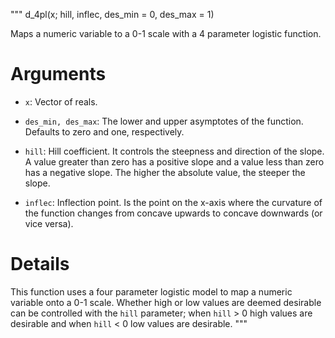 """
   d_4pl(x; hill, inflec, des_min = 0, des_max = 1)

Maps a numeric variable to a 0-1 scale with a 4 parameter logistic
function.

# Arguments

- `x`: Vector of reals.

- `des_min, des_max`: The lower and upper asymptotes of the 
function. Defaults to zero and one, respectively.

- `hill`: Hill coefficient. It controls the steepness and direction of
the slope. A value greater than zero has a positive slope and a
value less than zero has a negative slope. The higher the absolute
value, the steeper the slope.

- `inflec`: Inflection point. Is the point on the x-axis where the
curvature of the function changes from concave upwards to concave
downwards (or vice versa).

# Details 

This function uses a four parameter logistic model to map a
numeric variable onto a 0-1 scale. Whether high or low values are
deemed desirable can be controlled with the `hill` parameter; when
`hill` > 0 high values are desirable and when `hill` < 0 low values
are desirable.
"""
